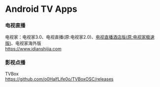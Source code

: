 # Android TV Apps

### 电视直播

电视家：电视家3.0、电视直播(原:电视家2.0)、[电视直播酒店版(原:电视家极速版)](https://vinswu.lanzoue.com/iqCq60ob0ybg)、电视家海外版  
https://www.idianshijia.com

### 影视点播

TVBox  
https://github.com/o0HalfLife0o/TVBoxOSC/releases
